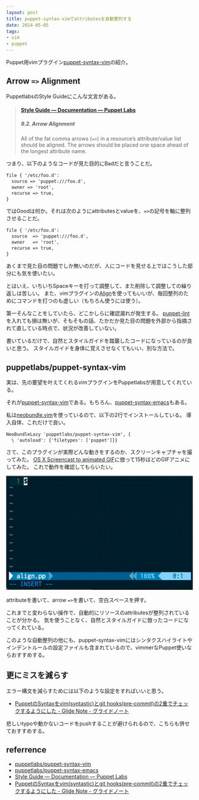 ```yaml
---
layout: post
title: puppet-syntax-vimでattributesを自動整列する
date: 2014-05-05
tags:
- vim
- puppet
---
```

Puppet用vimプラグイン[puppet-syntax-vim](https://github.com/puppetlabs/puppet-syntax-vim)の紹介。

## Arrow `=>` Alignment

PuppetlabsのStyle Guideにこんな文言がある。

> #### [Style Guide — Documentation — Puppet Labs](http://docs.puppetlabs.com/guides/style_guide.html#arrow-alignment)
> ##### 9.2. Arrow Alignment
> All of the fat comma arrows (`=>`) in a resource’s attribute/value list should be aligned. The arrows should be placed one space ahead of the longest attribute name.

つまり、以下のようなコードが見た目的にBadだと言うことだ。

```puppet
file { '/etc/foo.d':
  source => 'puppet:///foo.d',
  owner => 'root',
  recurse => true,
}
```

ではGoodは何か。それは次のようにattributesとvalueを、`=>`の記号を軸に整列させることだ。

```puppet
file { '/etc/foo.d':
  source  => 'puppet:///foo.d',
  owner   => 'root',
  recurse => true,
}
```

あくまで見た目の問題でしか無いのだが、人にコードを見せる上ではこうした部分にも気を使いたい。

とはいえ、いちいちSpaceキーを打って調整して、また削除して調整しての繰り返しは苦しい。
また、vimプラグインの[Align](https://github.com/vim-scripts/Align)を使ってもいいが、毎回整列のためにコマンドを打つのも虚しい（もちろん使うには使う）。

第一そんなことをしていたら、どこかしらに確認漏れが発生する。
[puppet-lint](https://github.com/rodjek/puppet-lint)を入れても損は無いが、そもそもの話、たかだか見た目の問題を外部から指摘されて直している時点で、状況が改善していない。

書いているだけで、自然とスタイルガイドを踏襲したコードになっているのが良いと思う。
スタイルガイドを身体に覚えさせなくてもいい、別な方法で。

## puppetlabs/puppet-syntax-vim

実は、先の要望を叶えてくれるvimプラグインをPuppetlabsが用意してくれている。

それが[puppet-syntax-vim](https://github.com/puppetlabs/puppet-syntax-vim)である。もちろん、[puppet-syntax-emacs](https://github.com/puppetlabs/puppet-syntax-emacs)もある。

私は[neobundle.vim](https://github.com/Shougo/neobundle.vim)を使っているので、以下の2行でインストールしている。
導入自体、これだけで良い。

```vim
NeoBundleLazy 'puppetlabs/puppet-syntax-vim', {
  \ 'autoload': {'filetypes': ['puppet']}}
```

さて、このプラグインが実際どんな動きをするのか、スクリーンキャプチャを撮ってみた。
[OS X Screencast to animated GIF](https://gist.github.com/dergachev/4627207)に倣って15秒ほどのGIFアニメにしてみた。
これで動作を確認してもらいたい。

![](/images/2014/05/05/puppet-syntax-vim.gif)

attributeを書いて、arrow `=>`を書いて、空白スペースを押す。

これまでと変わらない操作で、自動的にリソースのattributesが整列されていることが分かる。
気を使うことなく、自然とスタイルガイドに倣ったコードになってくれている。

このような自動整列の他にも、puppet-syntax-vimにはシンタクスハイライトやインデントルールの設定ファイルも含まれているので、vimmerなPuppet使いならおすすめする。

## 更にミスを減らす

エラー構文を減らすためには以下のような設定をすればいいと思う。

 * [PuppetのSyntaxをvim(syntastic)とgit hooks(pre-commit)の2重でチェックするようにした - Glide Note - グライドノート](http://blog.glidenote.com/blog/2013/03/16/puppet-syntax-check/)

悲しいtypoや動かないコードをpushすることが避けられるので、こちらも併せておすすめする。

## referrence

 * [puppetlabs/puppet-syntax-vim](https://github.com/puppetlabs/puppet-syntax-vim)
 * [puppetlabs/puppet-syntax-emacs](https://github.com/puppetlabs/puppet-syntax-emacs)
 * [Style Guide — Documentation — Puppet Labs](http://docs.puppetlabs.com/guides/style_guide.html#arrow-alignment)
 * [PuppetのSyntaxをvim(syntastic)とgit hooks(pre-commit)の2重でチェックするようにした - Glide Note - グライドノート](http://blog.glidenote.com/blog/2013/03/16/puppet-syntax-check/)
